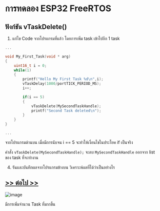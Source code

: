 # การทดลอง ESP32 FreeRTOS 
##  ฟังก์ชัน vTaskDelete()

1. แก่ไข Code จากโปรแกรมที่แล้ว โดยการเพิ่ม task เข้าไปอีก 1 task

```c
...

void My_First_Task(void * arg)
{
	uint16_t i = 0;
	while(1)
	{
		printf("Hello My First Task %d\n",i);
		vTaskDelay(1000/portTICK_PERIOD_MS);
		i++;

		if(i == 5)
		{
			vTaskDelete(MySecondTaskHandle);
			printf("Second Task deleted\n");
		}
	}
}

...
```

จากโปรแกรมด้านบน เมื่อมีการนับจน i == 5 จะทำให้เงื่อนไขในประโยค if เป็นจริง

คำสั่ง `vTaskDelete(MySecondTaskHandle);` จะลบ `MySecondTaskHandle` ออกจาก list ของ task ที่จะทำงาน


4. รันและบันทึกผลจากโปรแกรมข้างบน วิเคราะห์ผลที่ได้ว่าเป็นอย่างไร

## [>> ต่อไป >>](./ESP32-FreeRTOS-Labsheet-5.md) 

![image](https://github.com/user-attachments/assets/ead6f38a-8901-4874-9dc2-147a614634ba)

มีการเพิ่มจำนวน Task ที่มากขึ้น
